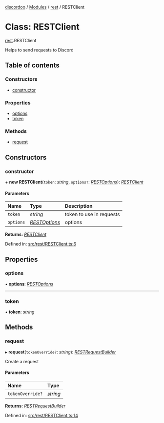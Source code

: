 [discordoo](../README.md) / [Modules](../modules.md) / [rest](../modules/rest.md) / RESTClient

# Class: RESTClient

[rest](../modules/rest.md).RESTClient

Helps to send requests to Discord

## Table of contents

### Constructors

- [constructor](rest.restclient.md#constructor)

### Properties

- [options](rest.restclient.md#options)
- [token](rest.restclient.md#token)

### Methods

- [request](rest.restclient.md#request)

## Constructors

### constructor

\+ **new RESTClient**(`token`: *string*, `options?`: [*RESTOptions*](../interfaces/rest.restoptions.md)): [*RESTClient*](rest.restclient.md)

#### Parameters

| Name | Type | Description |
| :------ | :------ | :------ |
| `token` | *string* | token to use in requests |
| `options` | [*RESTOptions*](../interfaces/rest.restoptions.md) | options |

**Returns:** [*RESTClient*](rest.restclient.md)

Defined in: [src/rest/RESTClient.ts:6](https://github.com/Discordoo/discordoo/blob/75592d0/src/rest/RESTClient.ts#L6)

## Properties

### options

• **options**: [*RESTOptions*](../interfaces/rest.restoptions.md)

___

### token

• **token**: *string*

## Methods

### request

▸ **request**(`tokenOverride?`: *string*): [*RESTRequestBuilder*](rest.restrequestbuilder.md)

Create a request

#### Parameters

| Name | Type |
| :------ | :------ |
| `tokenOverride?` | *string* |

**Returns:** [*RESTRequestBuilder*](rest.restrequestbuilder.md)

Defined in: [src/rest/RESTClient.ts:14](https://github.com/Discordoo/discordoo/blob/75592d0/src/rest/RESTClient.ts#L14)
